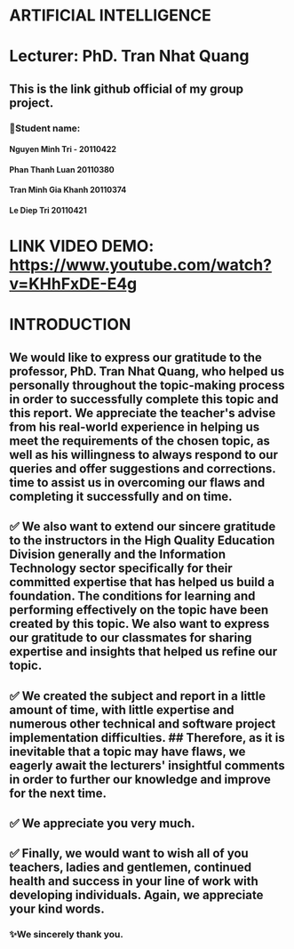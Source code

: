 # ARTIFICIAL INTELLIGENCE
# Lecturer: PhD. Tran Nhat Quang
## This is the link github official of my group project.
### :busts_in_silhouette:Student name: 
####       Nguyen Minh Tri - 20110422 
####       Phan Thanh Luan 20110380
####       Tran Minh Gia Khanh 20110374
####       Le Diep Tri 20110421
# LINK VIDEO DEMO: https://www.youtube.com/watch?v=KHhFxDE-E4g
# INTRODUCTION
##  We would like to express our gratitude to the professor, PhD. Tran Nhat Quang, who helped us personally throughout the topic-making process in order to successfully complete this topic and this report. We appreciate the teacher's advise from his real-world experience in helping us meet the requirements of the chosen topic, as well as his willingness to always respond to our queries and offer suggestions and corrections. time to assist us in overcoming our flaws and completing it successfully and on time.
## :white_check_mark: We also want to extend our sincere gratitude to the instructors in the High Quality Education Division generally and the Information Technology sector specifically for their committed expertise that has helped us build a foundation. The conditions for learning and performing effectively on the topic have been created by this topic. We also want to express our gratitude to our classmates for sharing expertise and insights that helped us refine our topic.
## :white_check_mark: We created the subject and report in a little amount of time, with little expertise and numerous other technical and software project implementation difficulties. ## Therefore, as it is inevitable that a topic may have flaws, we eagerly await the lecturers' insightful comments in order to further our knowledge and improve for the next time.
## :white_check_mark: We appreciate you very much.
## :white_check_mark: Finally, we would want to wish all of you teachers, ladies and gentlemen, continued health and success in your line of work with developing individuals. Again, we appreciate your kind words.

### :sparkles:We sincerely thank you. 
